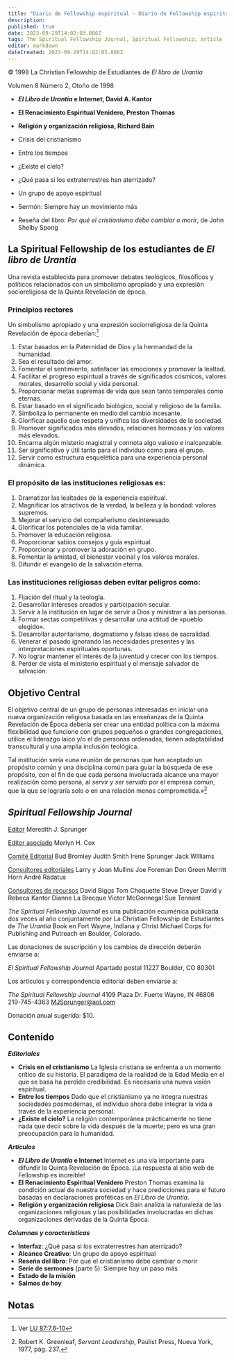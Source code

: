 ```yaml
---
title: "Diario de Fellowship espiritual - Diario de Fellowship espiritual"
description: 
published: true
date: 2023-09-29T14:02:03.086Z
tags: The Spiritual Fellowship Journal, Spiritual Fellowship, article
editor: markdown
dateCreated: 2023-09-29T14:02:03.086Z
---
```


<p class="v-card v-sheet theme--light grey lighten-3 px-2">© 1998 La Christian Fellowship de Estudiantes de <i>El libro de Urantia</i></p>


Volumen 8 Número 2, Otoño de 1998

- **_El Libro de Urantia_ e Internet, David A. Kantor**
- **El Renacimiento Espiritual Venidero, Preston Thomas**
- **Religión y organización religiosa, Richard Bain**

- Crisis del cristianismo
- Entre los tiempos
- ¿Existe el cielo?
- ¿Qué pasa si los extraterrestres han aterrizado?
- Un grupo de apoyo espiritual
- Sermón: Siempre hay un movimiento más
- Reseña del libro: _Por qué el cristianismo debe cambiar o morir_, de John Shelby Spong

## La Spiritual Fellowship de los estudiantes de _El libro de Urantia_

Una revista establecida para promover debates teológicos, filosóficos y políticos relacionados con un simbolismo apropiado y una expresión socioreligiosa de la Quinta Revelación de época.

### Principios rectores

Un simbolismo apropiado y una expresión sociorreligiosa de la Quinta Revelación de época deberían:[^1]

1. Estar basados en la Paternidad de Dios y la hermandad de la humanidad.
2. Sea el resultado del amor.
3. Fomentar el sentimiento, satisfacer las emociones y promover la lealtad.
4. Facilitar el progreso espiritual a través de significados cósmicos, valores morales, desarrollo social y vida personal.
5. Proporcionar metas supremas de vida que sean tanto temporales como eternas.
6. Estar basado en el significado biológico, social y religioso de la familia.
7. Simboliza lo permanente en medio del cambio incesante.
8. Glorificar aquello que respeta y unifica las diversidades de la sociedad.
9. Promover significados más elevados, relaciones hermosas y los valores más elevados.
10. Encarna algún misterio magistral y connota algo valioso e inalcanzable.
11. Ser significativo y útil tanto para el individuo como para el grupo.
12. Servir como estructura esquelética para una experiencia personal dinámica.

### El propósito de las instituciones religiosas es:

1. Dramatizar las lealtades de la experiencia espiritual.
2. Magnificar los atractivos de la verdad, la belleza y la bondad: valores supremos.
3. Mejorar el servicio del compañerismo desinteresado.
4. Glorificar los potenciales de la vida familiar.
5. Promover la educación religiosa.
6. Proporcionar sabios consejos y guía espiritual.
7. Proporcionar y promover la adoración en grupo.
8. Fomentar la amistad, el bienestar vecinal y los valores morales.
9. Difundir el evangelio de la salvación eterna.

### Las instituciones religiosas deben evitar peligros como:

1. Fijación del ritual y la teología.
2. Desarrollar intereses creados y participación secular.
3. Servir a la institución en lugar de servir a Dios y ministrar a las personas.
4. Formar sectas competitivas y desarrollar una actitud de «pueblo elegido».
5. Desarrollar autoritarismo, dogmatismo y falsas ideas de sacralidad.
6. Venerar el pasado ignorando las necesidades presentes y las interpretaciones espirituales oportunas.
7. No lograr mantener el interés de la juventud y crecer con los tiempos.
8. Perder de vista el ministerio espiritual y el mensaje salvador de salvación.

## Objetivo Central

El objetivo central de un grupo de personas interesadas en iniciar una nueva organización religiosa basada en las enseñanzas de la Quinta Revelación de Época debería ser crear una entidad política con la máxima flexibilidad que funcione con grupos pequeños o grandes congregaciones, utilice el liderazgo laico y/o el de personas ordenadas, tienen adaptabilidad transcultural y una amplia inclusión teológica.

Tal institución sería «una reunión de personas que han aceptado un propósito común y una disciplina común para guiar la búsqueda de ese propósito, con el fin de que cada persona involucrada alcance una mayor realización como persona, al _servir y ser servido_ por el empresa común, que la que se lograría solo o en una relación menos comprometida.»[^2]

## _Spiritual Fellowship Journal_

<ins>Editor</ins>
Meredith J. Sprunger

<ins>Editor asociado</ins>
Merlyn H. Cox

<ins>Comité Editorial</ins>
Bud Bromley
Judith Smith
Irene Sprunger
Jack Williams

<ins>Consultores editoriales</ins>
Larry y Joan Mullins
Joe Foreman
Don Green
Merritt Horn
André Radatus

<ins>Consultores de recursos</ins>
David Biggs
Tom Choquette
Steve Dreyer
David y Rebeca Kantor
Dianne La Brecque
Victor McGonnegal
Sue Tennant

_The Spiritual Fellowship Journal_ es una publicación ecuménica publicada dos veces al año conjuntamente por La Christian Fellowship de Estudiantes de _The Urantia Book_ en Fort Wayne, Indiana y Christ Michael Corps for Publishing and Putreach en Boulder, Colorado.

Las donaciones de suscripción y los cambios de dirección deberán enviarse a:

_El Spiritual Fellowship Journal_
Apartado postal 11227
Boulder, CO 80301

Los artículos y correspondencia editorial deben enviarse a:

_The Spiritual Fellowship Journal_ 4109 Plaza Dr.
Fuerte Wayne, IN 46806 219-745-4363
MJSprunger@aol.com

Donación anual sugerida: \$10.

## Contenido

***Editoriales***

- **Crisis en el cristianismo**
    La Iglesia cristiana se enfrenta a un momento crítico de su historia. El paradigma de la realidad de la Edad Media en el que se basa ha perdido credibilidad. Es necesaria una nueva visión espiritual.
- **Entre los tiempos**
    Dado que el cristianismo ya no integra nuestras sociedades posmodernas, el individuo ahora debe integrar la vida a través de la experiencia personal.
- **¿Existe el cielo?**
    La religión contemporánea prácticamente no tiene nada que decir sobre la vida después de la muerte; pero es una gran preocupación para la humanidad.

***Artículos***

- **_El Libro de Urantia_ e Internet**
    Internet es una vía importante para difundir la Quinta Revelación de Época. ¡La respuesta al sitio web de Fellowship es increíble!
- **El Renacimiento Espiritual Venidero**
    Preston Thomas examina la condición actual de nuestra sociedad y hace predicciones para el futuro basadas en declaraciones proféticas en _El Libro de Urantia_.
- **Religión y organización religiosa**
    Dick Bain analiza la naturaleza de las organizaciones religiosas y las posibilidades involucradas en dichas organizaciones derivadas de la Quinta Época.

***Columnas y características***

- **Interfaz**: ¿Qué pasa si los extraterrestres han aterrizado?
- **Alcance Creativo**: Un grupo de apoyo espiritual
- **Reseña del libro**: Por qué el cristianismo debe cambiar o morir
- **Serie de sermones** (parte 5): Siempre hay un paso más
- **Estado de la misión**
- **Salmos de hoy**




## Notas


[^1]: Ver [LU 87:7.6-10](/es/The_Urantia_Book/87#p7_6)

[^2]: Robert K. Greenleaf, _Servant Leadership_, Paulist Press, Nueva York, 1977, pág. 237.